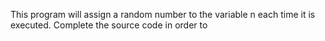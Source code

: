 This program will assign a random number to the variable n each time it is executed. Complete the source code in order to
